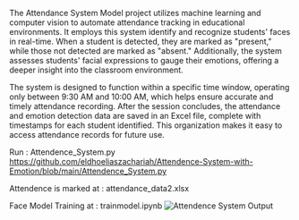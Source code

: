 The Attendance System Model project utilizes machine learning and computer vision to automate attendance tracking in educational environments.
It employs this system identify and recognize students' faces in real-time. When a student is detected, they are marked as "present," while those not detected are marked as "absent." Additionally, the system assesses students' facial expressions to gauge their emotions, offering a deeper insight into the classroom environment.

The system is designed to function within a specific time window, operating only between 9:30 AM and 10:00 AM, which helps ensure accurate and timely attendance recording. After the session concludes, the attendance and emotion detection data are saved in an Excel file, complete with timestamps for each student identified. This organization makes it easy to access attendance records for future use.

Run :  Attendence_System.py
https://github.com/eldhoeliaszachariah/Attendence-System-with-Emotion/blob/main/Attendence_System.py

Attendence is marked at : attendance_data2.xlsx 

Face Model Training at : trainmodel.ipynb
![Attendence System Output](https://github.com/user-attachments/assets/8b619b8f-a576-4b33-84ec-a9753f772492)



